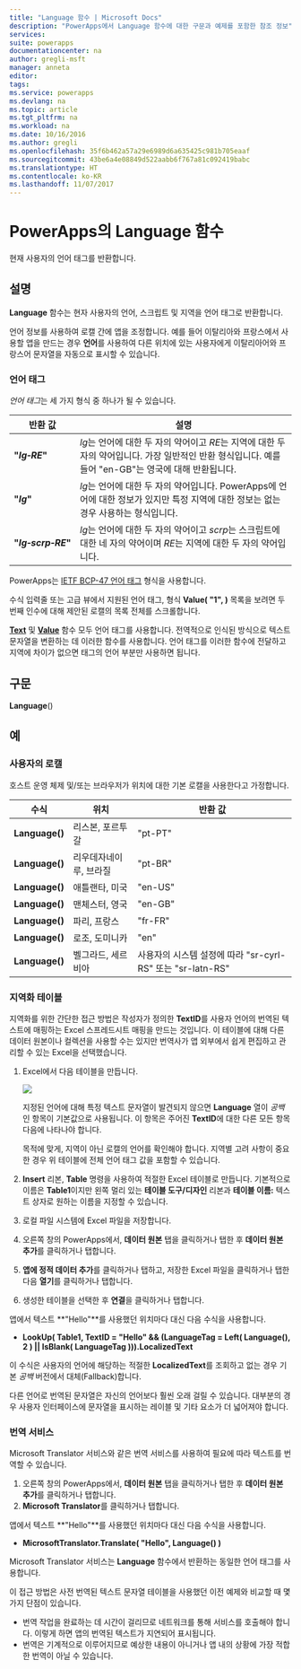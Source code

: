```yaml
---
title: "Language 함수 | Microsoft Docs"
description: "PowerApps에서 Language 함수에 대한 구문과 예제를 포함한 참조 정보"
services: 
suite: powerapps
documentationcenter: na
author: gregli-msft
manager: anneta
editor: 
tags: 
ms.service: powerapps
ms.devlang: na
ms.topic: article
ms.tgt_pltfrm: na
ms.workload: na
ms.date: 10/16/2016
ms.author: gregli
ms.openlocfilehash: 35f6b462a57a29e6989d6a635425c981b705eaaf
ms.sourcegitcommit: 43be6a4e08849d522aabb6f767a81c092419babc
ms.translationtype: HT
ms.contentlocale: ko-KR
ms.lasthandoff: 11/07/2017
---
```

# <a name="language-function-in-powerapps"></a>PowerApps의 Language 함수
현재 사용자의 언어 태그를 반환합니다.

## <a name="description"></a>설명
**Language** 함수는 현자 사용자의 언어, 스크립트 및 지역을 언어 태그로 반환합니다.

언어 정보를 사용하여 로캘 간에 앱을 조정합니다.  예를 들어 이탈리아와 프랑스에서 사용할 앱을 만드는 경우 **언어**를 사용하여 다른 위치에 있는 사용자에게 이탈리아어와 프랑스어 문자열을 자동으로 표시할 수 있습니다. 

### <a name="language-tags"></a>언어 태그
*언어 태그*는 세 가지 형식 중 하나가 될 수 있습니다.

| 반환 값 | 설명 |
| --- | --- |
| **"*lg&#8209;RE*"** |*lg*는 언어에 대한 두 자의 약어이고 *RE*는 지역에 대한 두 자의 약어입니다.  가장 일반적인 반환 형식입니다.  예를 들어 "en-GB"는 영국에 대해 반환됩니다. |
| **"*lg*"** |*lg*는 언어에 대한 두 자의 약어입니다.  PowerApps에 언어에 대한 정보가 있지만 특정 지역에 대한 정보는 없는 경우 사용하는 형식입니다. |
| **"*lg&#8209;scrp&#8209;RE*"** |*lg*는 언어에 대한 두 자의 약어이고 *scrp*는 스크립트에 대한 네 자의 약어이며 *RE*는 지역에 대한 두 자의 약어입니다. |

PowerApps는 [IETF BCP-47 언어 태그](https://tools.ietf.org/html/bcp47) 형식을 사용합니다.  

수식 입력줄 또는 고급 뷰에서 지원된 언어 태그, 형식 **Value( "1", )** 목록을 보려면 두 번째 인수에 대해 제안된 로캘의 목록 전체를 스크롤합니다.  

**[Text](function-text.md)** 및 **[Value](function-value.md)** 함수 모두 언어 태그를 사용합니다.  전역적으로 인식된 방식으로 텍스트 문자열을 변환하는 데 이러한 함수를 사용합니다.  언어 태그를 이러한 함수에 전달하고 지역에 차이가 없으면 태그의 언어 부분만 사용하면 됩니다.

## <a name="syntax"></a>구문
**Language**()

## <a name="examples"></a>예
### <a name="users-locale"></a>사용자의 로캘
호스트 운영 체제 및/또는 브라우저가 위치에 대한 기본 로캘을 사용한다고 가정합니다.

| 수식 | 위치 | 반환 값 |
| --- | --- | --- |
| **Language()** |리스본, 포르투갈 |"pt-PT" |
| **Language()** |리우데자네이루, 브라질 |"pt-BR" |
| **Language()** |애틀랜타, 미국 |"en-US" |
| **Language()** |맨체스터, 영국 |"en-GB" |
| **Language()** |파리, 프랑스 |"fr-FR" |
| **Language()** |로조, 도미니카 |"en" |
| **Language()** |벨그라드, 세르비아 |사용자의 시스템 설정에 따라 "sr-cyrl-RS" 또는 "sr-latn-RS" |

### <a name="localization-table"></a>지역화 테이블
지역화를 위한 간단한 접근 방법은 작성자가 정의한 **TextID**를 사용자 언어의 번역된 텍스트에 매핑하는 Excel 스프레드시트 매핑을 만드는 것입니다.  이 테이블에 대해 다른 데이터 원본이나 컬렉션을 사용할 수는 있지만 번역사가 앱 외부에서 쉽게 편집하고 관리할 수 있는 Excel을 선택했습니다.

1. Excel에서 다음 테이블을 만듭니다. 
   
    ![](media/function-language/loc-table.png)
   
    지정된 언어에 대해 특정 텍스트 문자열이 발견되지 않으면 **Language** 열이 *공백*인 항목이 기본값으로 사용됩니다. 이 항목은 주어진 **TextID**에 대한 다른 모든 항목 다음에 나타나야 합니다.
   
    목적에 맞게, 지역이 아닌 로캘의 언어를 확인해야 합니다.  지역별 고려 사항이 중요한 경우 위 테이블에 전체 언어 태그 값을 포함할 수 있습니다. 
2. **Insert** 리본, **Table** 명령을 사용하여 적절한 Excel 테이블로 만듭니다.  기본적으로 이름은 **Table1**이지만 왼쪽 멀리 있는 **테이블 도구/디자인**  리본과 **테이블 이름:** 텍스트 상자로 원하는 이름을 지정할 수 있습니다.
3. 로컬 파일 시스템에 Excel 파일을 저장합니다.   
4. 오른쪽 창의 PowerApps에서, **데이터 원본** 탭을 클릭하거나 탭한 후 **데이터 원본 추가**를 클릭하거나 탭합니다.
5. **앱에 정적 데이터 추가**를 클릭하거나 탭하고, 저장한 Excel 파일을 클릭하거나 탭한 다음 **열기**를 클릭하거나 탭합니다.
6. 생성한 테이블을 선택한 후 **연결**을 클릭하거나 탭합니다.

앱에서 텍스트 **"Hello"**를 사용했던 위치마다 대신 다음 수식을 사용합니다.

* **LookUp( Table1, TextID = "Hello" && (LanguageTag = Left( Language(), 2 ) || IsBlank( LanguageTag ))).LocalizedText**  

이 수식은 사용자의 언어에 해당하는 적절한 **LocalizedText**를 조회하고 없는 경우 기본 *공백* 버전에서 대체(Fallback)합니다. 

다른 언어로 번역된 문자열은 자신의 언어보다 훨씬 오래 걸릴 수 있습니다.  대부분의 경우 사용자 인터페이스에 문자열을 표시하는 레이블 및 기타 요소가 더 넓어져야 합니다.

### <a name="translation-service"></a>번역 서비스
Microsoft Translator 서비스와 같은 번역 서비스를 사용하여 필요에 따라 텍스트를 번역할 수 있습니다.  

1. 오른쪽 창의 PowerApps에서, **데이터 원본** 탭을 클릭하거나 탭한 후 **데이터 원본 추가**를 클릭하거나 탭합니다.
2. **Microsoft Translator**를 클릭하거나 탭합니다.

앱에서 텍스트 **"Hello"**를 사용했던 위치마다 대신 다음 수식을 사용합니다.

* **MicrosoftTranslator.Translate( "Hello", Language() )**

Microsoft Translator 서비스는 **Language** 함수에서 반환하는 동일한 언어 태그를 사용합니다.

이 접근 방법은 사전 번역된 텍스트 문자열 테이블을 사용했던 이전 예제와 비교할 때 몇 가지 단점이 있습니다.

* 번역 작업을 완료하는 데 시간이 걸리므로 네트워크를 통해 서비스를 호출해야 합니다.  이렇게 하면 앱의 번역된 텍스트가 지연되어 표시됩니다. 
* 번역은 기계적으로 이루어지므로 예상한 내용이 아니거나 앱 내의 상황에 가장 적합한 번역이 아닐 수 있습니다.

